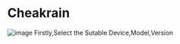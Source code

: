 # Cheakrain
![image](https://user-images.githubusercontent.com/55070469/128456151-3b3fe657-be98-4555-8ce4-a1aa7d9a7485.png)
Firstly,Select the Sutable Device,Model,Version
